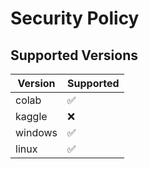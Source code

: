 # Security Policy

## Supported Versions

| Version | Supported          |
| ------- | ------------------ |
| colab   | :white_check_mark: |
| kaggle   | :x:                |
| windows   | :white_check_mark: |
| linux   | :white_check_mark:                |

